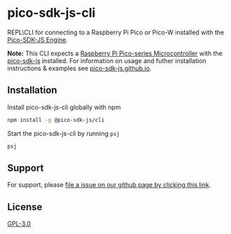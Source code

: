 # pico-sdk-js-cli

REPL\CLI for connecting to a Raspberry Pi Pico or Pico-W installed with the [Pico-SDK-JS Engine](https://github.com/pico-sdk-js/pico-sdk-js-engine).

<Note>

**Note:** This CLI expects a [Raspberry Pi Pico-series Microcontroller](https://www.raspberrypi.com/documentation/microcontrollers/pico-series.html) with the [pico-sdk-js](https://github.com/jt000/pico-sdk-js/) installed. For information on usage and futher installation instructions & examples see [pico-sdk-js.github.io](https://pico-sdk-js.github.io/docs/usage/cli-command).

</Note>

## Installation

Install pico-sdk-js-cli globally with npm

```bash
npm install -g @pico-sdk-js/cli
```

Start the pico-sdk-js-cli by running `psj`

```bash
psj
```

## Support

For support, please [file a issue on our github page by clicking this link](https://github.com/pico-sdk-js/pico-sdk-js-cli/issues/new?template=bug_report.md).


## License

[GPL-3.0](https://github.com/pico-sdk-js/pico-sdk-js-cli?tab=GPL-3.0-1-ov-file#readme)

